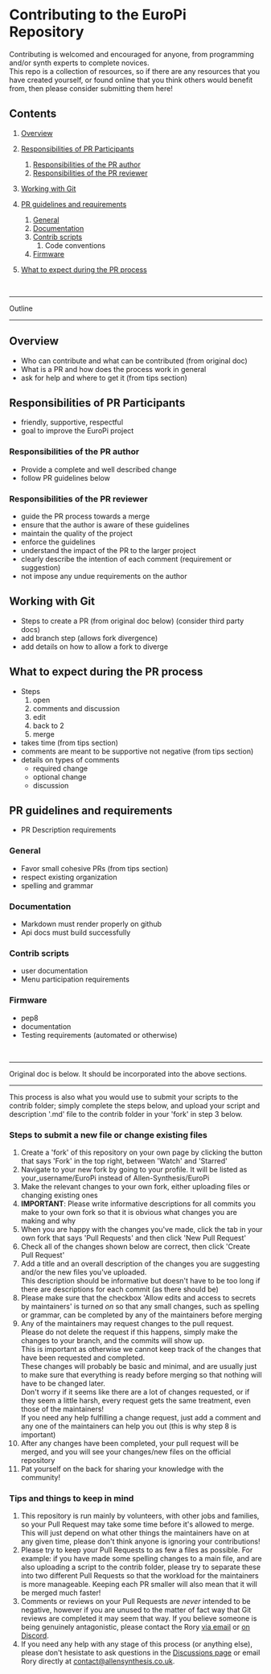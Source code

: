 # Contributing to the EuroPi Repository

Contributing is welcomed and encouraged for anyone, from programming and/or synth experts to complete novices.  
This repo is a collection of resources, so if there are any resources that you have created yourself, or found online that you think others would benefit from, then please consider submitting them here!  

## Contents
1. [Overview]()
1. [Responsibilities of PR Participants]()
    1. [Responsibilities of the PR author]()
    2. [Responsibilities of the PR reviewer]()
2. [Working with Git](#working-with-git)
3. [PR guidelines and requirements]()
   1. [General]()
   2. [Documentation]()
   3. [Contrib scripts]()
      1. Code conventions 
   4. [Firmware]()

4. [What to expect during the PR process]()

<br>
<hr>
Outline
<hr>


## Overview
  * Who can contribute and what can be contributed (from original doc)
  * What is a PR and how does the process work in general
  * ask for help and where to get it (from tips section)
## Responsibilities of PR Participants
  * friendly, supportive, respectful
  * goal to improve the EuroPi project
### Responsibilities of the PR author
  * Provide a complete and well described change
  * follow PR guidelines below
### Responsibilities of the PR reviewer
  * guide the PR process towards a merge
  * ensure that the author is aware of these guidelines
  * maintain the quality of the project
  * enforce the guidelines
  * understand the impact of the PR to the larger project
  * clearly describe the intention of each comment (requirement or suggestion)
  * not impose any undue requirements on the author
## Working with Git
  * Steps to create a PR (from original doc below) (consider third party docs)
  * add branch step (allows fork divergence)
  * add details on how to allow a fork to diverge
## What to expect during the PR process
  * Steps
    1. open
    2. comments and discussion
    3. edit
    4. back to 2
    5. merge
  * takes time (from tips section)
  * comments are meant to be supportive not negative (from tips section)
  * details on types of comments
    * required change
    * optional change
    * discussion
## PR guidelines and requirements
  * PR Description requirements
### General
  * Favor small cohesive PRs (from tips section)
  * respect existing organization
  * spelling and grammar
### Documentation
  * Markdown must render properly on github
  * Api docs must build successfully
### Contrib scripts
  * user documentation
  * Menu participation requirements
### Firmware
  * pep8 
  * documentation
  * Testing requirements (automated or otherwise)

<br>
<hr>
Original doc is below. It should be incorporated into the above sections.
<hr>

This process is also what you would use to submit your scripts to the contrib folder; simply complete the steps below, and upload your script and description '.md' file to the contrib folder in your 'fork' in step 3 below.

### Steps to submit a new file or change existing files
1. Create a 'fork' of this repository on your own page by clicking the button that says 'Fork' in the top right, between 'Watch' and 'Starred'
2. Navigate to your new fork by going to your profile. It will be listed as your_username/EuroPi instead of Allen-Synthesis/EuroPi
3. Make the relevant changes to your own fork, either uploading files or changing existing ones
4. **IMPORTANT**: Please write informative descriptions for all commits you make to your own fork so that it is obvious what changes you are making and why
5. When you are happy with the changes you've made, click the tab in your own fork that says 'Pull Requests' and then click 'New Pull Request'
6. Check all of the changes shown below are correct, then click 'Create Pull Request'
7. Add a title and an overall description of the changes you are suggesting and/or the new files you've uploaded.  
This description should be informative but doesn't have to be too long if there are descriptions for each commit (as there should be)
8. Please make sure that the checkbox 'Allow edits and access to secrets by maintainers' is turned *on* so that any small changes, such as spelling or grammar, can be completed by any of the maintainers before merging
9. Any of the maintainers may request changes to the pull request.  
Please do not delete the request if this happens, simply make the changes to your branch, and the commits will show up.  
This is important as otherwise we cannot keep track of the changes that have been requested and completed.  
These changes will probably be basic and minimal, and are usually just to make sure that everything is ready before merging so that nothing will have to be changed later.  
Don't worry if it seems like there are a lot of changes requested, or if they seem a little harsh, every request gets the same treatment, even those of the maintainers!  
If you need any help fulfilling a change request, just add a comment and any one of the maintainers can help you out (this is why step 8 is important)
10. After any changes have been completed, your pull request will be merged, and you will see your changes/new files on the official repository
11. Pat yourself on the back for sharing your knowledge with the community!
  
  
### Tips and things to keep in mind
1. This repository is run mainly by volunteers, with other jobs and families, so your Pull Request may take some time before it's allowed to merge. This will just depend on what other things the maintainers have on at any given time, please don't think anyone is ignoring your contributions!
2. Please try to keep your Pull Requests to as few a files as possible. For example: if you have made some spelling changes to a main file, and are also uploading a script to the contrib folder, please try to separate these into two different Pull Requests so that the workload for the maintainers is more manageable. Keeping each PR smaller will also mean that it will be merged much faster!
3. Comments or reviews on your Pull Requests are *never* intended to be negative, however if you are unused to the matter of fact way that Git reviews are completed it may seem that way. If you believe someone is being genuinely antagonistic, please contact the Rory [via email](mailto:contact@allensynthesis.co.uk) or [on Discord](https://discordapp.com/users/roryjamesallen#6370).
4. If you need any help with any stage of this process (or anything else), please don't hesistate to ask questions in the [Discussions page](https://github.com/Allen-Synthesis/EuroPi/discussions) or email Rory directly at [contact@allensynthesis.co.uk](mailto:contact@allensynthesis.co.uk).
